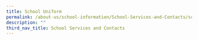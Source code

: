 ```yaml
---
title: School Uniform
permalink: /about-us/school-information/School-Services-and-Contacts/school-uniform
description: ""
third_nav_title: School Services and Contacts
---
```

